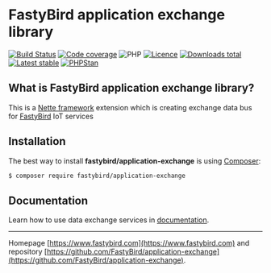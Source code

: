 # FastyBird application exchange library

[![Build Status](https://badgen.net/github/checks/FastyBird/application-exchange/master?cache=300&style=flast-square)](https://github.com/FastyBird/application-exchange/actions)
[![Code coverage](https://badgen.net/coveralls/c/github/FastyBird/application-exchange?cache=300&style=flast-square)](https://coveralls.io/r/FastyBird/application-exchange)
![PHP](https://badgen.net/packagist/php/FastyBird/application-exchange?cache=300&style=flast-square)
[![Licence](https://badgen.net/packagist/license/FastyBird/application-exchange?cache=300&style=flast-square)](https://github.com/FastyBird/application-exchange/blob/master/LICENSE.md)
[![Downloads total](https://badgen.net/packagist/dt/FastyBird/application-exchange?cache=300&style=flast-square)](https://packagist.org/packages/FastyBird/application-exchange)
[![Latest stable](https://badgen.net/packagist/v/FastyBird/application-exchange/latest?cache=300&style=flast-square)](https://packagist.org/packages/FastyBird/application-exchange)
[![PHPStan](https://img.shields.io/badge/PHPStan-enabled-brightgreen.svg?style=flat-square)](https://github.com/phpstan/phpstan)

## What is FastyBird application exchange library?

This is a [Nette framework](https://nette.org) extension which is creating exchange data bus for [FastyBird](https://www.fastybird.com) IoT services

## Installation

The best way to install **fastybird/application-exchange** is using [Composer](http://getcomposer.org/):

```sh
$ composer require fastybird/application-exchange
```

## Documentation

Learn how to use data exchange services in [documentation](https://github.com/FastyBird/application-exchange/blob/master/.docs/en/index.md).

***
Homepage [https://www.fastybird.com](https://www.fastybird.com) and repository [https://github.com/FastyBird/application-exchange](https://github.com/FastyBird/application-exchange).
